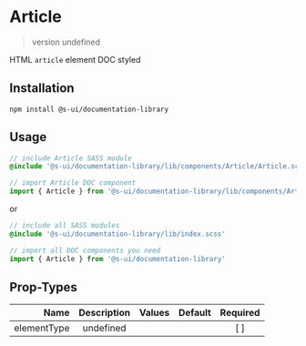 # Article
> version undefined

HTML `article` element DOC styled

## Installation
`npm install @s-ui/documentation-library`

## Usage
```scss
// include Article SASS module
@include '@s-ui/documentation-library/lib/components/Article/Article.scss'
```

```js
// import Article DOC component
import { Article } from '@s-ui/documentation-library/lib/components/Article/Article.js'
```

or

```scss
// include all SASS modules
@include '@s-ui/documentation-library/lib/index.scss'
```

```js
// import all DOC components you need
import { Article } from '@s-ui/documentation-library'
```

## Prop-Types

| Name | Description | Values  | Default | Required |
| ---: |:---:| ---:| ---: |:---: |
| elementType | undefined | | |  [ ]  |
